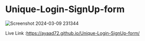 # Unique-Login-SignUp-form
![Screenshot 2024-03-09 231344](https://github.com/Ayaad72/Unique-Login-SignUp-form/assets/96831865/3634fd03-57fa-4332-ae04-82ce73c20369)
 
Live Link :https://ayaad72.github.io/Unique-Login-SignUp-form/
